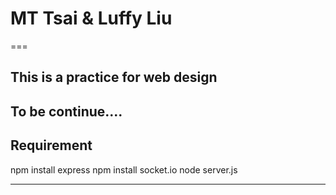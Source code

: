 # MT Tsai & Luffy Liu
===
## This is a practice for web design

To be continue....
---
## Requirement

npm install express
npm install socket.io
node server.js

---
